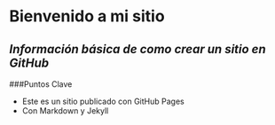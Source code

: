 # **Bienvenido a mi sitio**
## *Información básica de como crear un sitio en GitHub*
###Puntos Clave
- Este es un sitio publicado con GitHub Pages 
- Con Markdown y Jekyll
